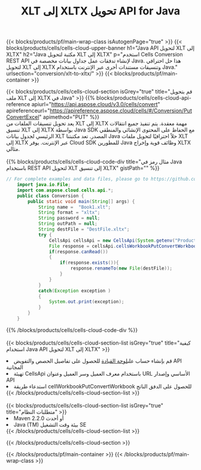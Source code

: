 ﻿---
title:  XLT إلى XLTX تحويل API for Java
description:  استخدام Aspose.Cells Cloud SDK for Java لتحويل ملف تنسيق XLT إلى ملف بتنسيق XLTX.
url: /ar/java/conversion/xlt-to-xltx/
---
{{< blocks/products/pf/main-wrap-class isAutogenPage="true" >}}
{{< blocks/products/cells/cells-cloud-upper-banner h1="Java API لتحويل XLT إلى XLTX" h2="Java مكتبة لتحويل XLT إلى XLTX" p="استخدم Cells Conversion REST API لإنشاء تدفقات عمل جداول بيانات مخصصة في Java. هذا حل احترافي لتحويل XLT إلى XLTX وتنسيقات مستندات أخرى عبر الإنترنت باستخدام Java." urlsection="conversion/xlt-to-xltx/" >}}
{{< blocks/products/pf/main-container >}}

{{< blocks/products/cells/cells-cloud-section isGrey="true" title="قم بتحويل ملف XLT إلى XLTX في Java" >}}
{{% blocks/products/cells/cells-cloud-api-reference apiurl="https://api.aspose.cloud/v3.0/cells/convert" apireferenceurl="https://apireference.aspose.cloud/cells/#/Conversion/PutConvertExcel" apimethod="PUT" %}}
<br/>
يعد تحويل تنسيقات الملفات من XLT إلى XLTX مهمة معقدة. يتم تنفيذ جميع انتقالات تنسيق XLT إلى XLTX بواسطة Java SDK مع الحفاظ على المحتوى الإنشائي والمنطقي الرئيسي لجدول بيانات XLT المصدر. تعد مكتبتنا Java حلاً احترافيًا لتحويل ملفات XLT إلى XLTX عبر الإنترنت. يوفر Cloud SDK للمطورين Java وظائف قوية وإخراج XLTX مثالي.
<br/>
<br/>
{{% blocks/products/cells/cells-cloud-code-div title="مثال رمز في Java باستخدام REST API لتحويل XLT إلى تنسيق XLTX" gistPath="" %}}
 
```java
// For complete examples and data files, please go to https://github.com/aspose-cells-cloud/aspose-cells-cloud-java/
    import java.io.File;
    import com.aspose.cloud.cells.api.*;
    public class Conversion {
        public static void main(String[] args) {
            String name =  "Book1.xlt";
            String format = "xltx";
            String password = null;
            String outPath = null;
            String destFile = "DestFile.xltx";
            try {
                CellsApi cellsApi = new CellsApi(System.getenv("ProductClientId"), System.getenv("ProductClientSecret"));
                File response = cellsApi.cellsWorkbookPutConvertWorkbook(new File(name), format, password, outPath, null,null);            
                if(response.canRead())
                {
                    if(response.exists()){
                        response.renameTo(new File(destFile));
                    }                
                }
            }
            catch(Exception exception )
            {
                System.out.print(exception);
            }
        }
    }
```
 
{{% /blocks/products/cells/cells-cloud-code-div %}}
<br/>
<br/>
{{< blocks/products/cells/cells-cloud-section-list isGrey="true" title="كيفية استخدام Java API لتحويل XLT إلى XLTX" >}}
<li> قم بإنشاء حساب على<a href="https://dashboard.aspose.cloud/">لوحة القيادة</a> للحصول على تفاصيل الحصص والتفويض API المجانية</li>
<li>تهيئة CellsApi باستخدام معرف العميل وسر العميل وعنوان URL الأساسي وإصدار API</li>
<li>استدعاء طريقة cellWorkbookPutConvertWorkbook للحصول على الدفق الناتج</li>
{{< /blocks/products/cells/cells-cloud-section-list >}}
<br/>
<br/>
{{< blocks/products/cells/cells-cloud-section-list isGrey="true" title="متطلبات النظام" >}}
<li>Maven 2.2.0 أو أحدث</li>
<li>Java (TM) بيئة وقت التشغيل SE</li>
{{< /blocks/products/cells/cells-cloud-section-list >}}

{{< /blocks/products/cells/cells-cloud-section >}}

{{< /blocks/products/pf/main-container >}}
{{< /blocks/products/pf/main-wrap-class >}}
